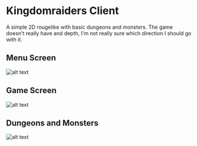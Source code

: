 # Kingdomraiders Client

A simple 2D rougelike with basic dungeons and monsters.
The game doesn't really have and depth, I'm not really sure which direction I should go with it.

## **Menu Screen**
![alt text](https://i.gyazo.com/a5f3c585bcb3480f0d42179e2fca3c0b.png)

## **Game Screen**
![alt text](https://i.gyazo.com/5242b4c7742426ddd836cdb171fd1264.png)

## **Dungeons and Monsters**
![alt text](https://i.gyazo.com/8ec3933130eac810dc0fb52712fc2aab.png)
